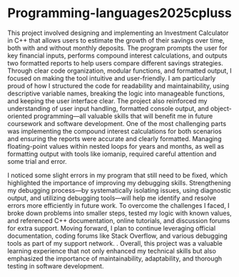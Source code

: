 # Programming-languages2025cpluss
This project involved designing and implementing an Investment Calculator in C++ that allows users to estimate the growth of their savings over time, both with and without monthly deposits. The program prompts the user for key financial inputs, performs compound interest calculations, and outputs two formatted reports to help users compare different savings strategies. Through clear code organization, modular functions, and formatted output, I focused on making the tool intuitive and user-friendly. I am particularly proud of how I structured the code for readability and maintainability, using descriptive variable names, breaking the logic into manageable functions, and keeping the user interface clear. The project also reinforced my understanding of user input handling, formatted console output, and object-oriented programming—all valuable skills that will benefit me in future coursework and software development. One of the most challenging parts was implementing the compound interest calculations for both scenarios and ensuring the reports were accurate and clearly formatted. Managing floating-point values within nested loops for years and months, as well as formatting output with tools like iomanip, required careful attention and some trial and error.

I noticed some slight errors in my program that still need to be fixed, which highlighted the importance of improving my debugging skills. Strengthening my debugging process—by systematically isolating issues, using diagnostic output, and utilizing debugging tools—will help me identify and resolve errors more efficiently in future work. To overcome the challenges I faced, I broke down problems into smaller steps, tested my logic with known values, and referenced C++ documentation, online tutorials, and discussion forums for extra support. Moving forward, I plan to continue leveraging official documentation, coding forums like Stack Overflow, and various debugging tools as part of my support network. . Overall, this project was a valuable learning experience that not only enhanced my technical skills but also emphasized the importance of maintainability, adaptability, and thorough testing in software development.

